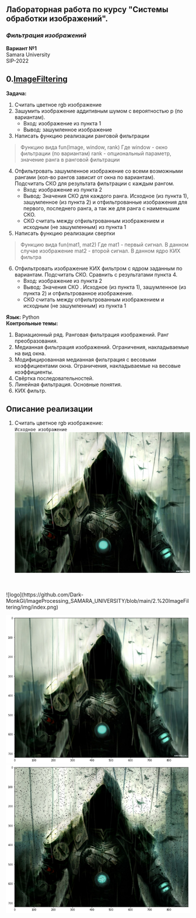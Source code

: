 ## Лабораторная работа по курсу "Системы обработки изображений".<br/>
### *Фильтрация изображений* <br/>
**Вариант №1** <br/>
Samara University <br/>
SIP-2022

## 0.[ImageFiltering]([https://github.com/Dark-MonkGI](https://github.com/Dark-MonkGI/ImageProcessing_SAMARA_UNIVERSITY/blob/main/2.%20ImageFiltering/IP_6131-010402D_Griaznov_I.ipynb))

**Задача:** <br/>
1. Считать цветное rgb изображение
2. Зашумить изображение аддитивным шумом с вероятностью p (по вариантам).
      - Вход: изображение из пункта 1
      - Вывод: зашумленное изображение
3. Написать функцию реализации ранговой фильтрации

> Функцию вида fun(Image, window, rank)
> Где window - окно фильтрации (по вариантам)
> rank - опциональный параметр, значение ранга в ранговой фильтрации

4. Отфильтровать зашумленное изображение со всеми возможными рангами (кол-во рангов зависит от окна по вариантам).<br/>
    Подсчитать СКО для результата фильтрации с каждым рангом.<br/>
      - Вход: изображение из пункта 2
      - Вывод: Значения СКО для каждого ранга. Исходное (из пункта 1), зашумленное (из пункта 2) и отфильтрованные изображения для первого, последнего ранга, а так же для ранга с наименьшим СКО.
      - СКО считать между отфильтрованным изображением и исходным (не зашумленным) из пункта 1
5. Написать функцию реализации свертки <br/>
> Функцию вида fun(mat1, mat2)
> Где mat1 - первый сигнал. В данном случае изображение
> mat2 - второй сигнал. В данном ядро КИХ фильтра

6. Отфильтровать изображение КИХ фильтром с ядром заданным по вариантам. Подсчитать СКО. Сравнить с результатами пункта 4.
      - Вход: изображение из пункта 2
      - Вывод: Значения СКО . Исходное (из пункта 1), зашумленное (из пункта 2) и отфильтрованное изображение.
      - СКО считать между отфильтрованным изображением и исходным (не зашумленным) из пункта 1


**Язык:** Python <br/> 
**Контрольные темы:**

1. Вариационный ряд. Ранговая фильтрация изображений. Ранг преобразования.
2. Медианная фильтрация изображений. Ограничения, накладываемые на вид окна.
3. Модифицированная медианная фильтрация с весовыми коэффициентами окна. Ограничения, накладываемые на весовые коэффициенты.
4. Свёртка последовательностей.
5. Линейная фильтрация. Основные понятия.
6. КИХ фильтр.

##  **Описание реализации** 
1. Считать цветное rgb изображение: <br/> 
`Исходное изображение`<br/> 
![logo](https://github.com/Dark-MonkGI/ImageProcessing_SAMARA_UNIVERSITY/blob/main/2.%20ImageFiltering/img/Assassins_Creed.jpg) <br/> 
 <br/> 
 <br/> 
![logo](https://github.com/Dark-MonkGI/ImageProcessing_SAMARA_UNIVERSITY/blob/main/2.%20ImageFiltering/img/index.png)
<br/>

![logo](https://github.com/Dark-MonkGI/ImageProcessing_SAMARA_UNIVERSITY/blob/main/2.%20ImageFiltering/img/index2.png) <br/>
![logo](https://github.com/Dark-MonkGI/ImageProcessing_SAMARA_UNIVERSITY/blob/main/2.%20ImageFiltering/img/index3.png) <br/>
